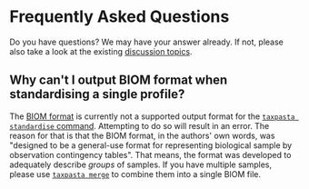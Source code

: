 # Frequently Asked Questions

Do you have questions? We may have your answer already. If not, please also take a look at the existing [discussion topics](https://github.com/taxprofiler/taxpasta/discussions).

## Why can't I output BIOM format when standardising a single profile?

The [BIOM format](https://biom-format.org/) is currently not a supported output format for the [`taxpasta standardise` command](quick_reference/standardise.md). Attempting to do so will result in an error.
The reason for that is that the BIOM format, in the authors' own words, was "designed to be a general-use format for representing biological sample by observation contingency tables". That means, the format was developed to adequately describe _groups_ of samples.
If you have multiple samples, please use [`taxpasta merge`](quick_reference/merge.md) to combine them into a single BIOM file.
